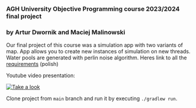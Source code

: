 ### AGH University Objective Programming course 2023/2024 final project
### by Artur Dwornik and Maciej Malinowski

Our final project of this course was a simulation app with two variants of map.
App allows you to create new instances of simulation on new threads.
Water pools are generated with perlin noise algorithm.
Heres link to all the [requirements](https://github.com/Soamid/obiektowe-lab/tree/master/proj) (polish)

Youtube video presentation: 

[![Take a look](https://img.youtube.com/vi/Z-Wo0NwvDjA/maxresdefault.jpg)](https://youtu.be/Z-Wo0NwvDjA)

Clone project from `main` branch and run it by executing `./gradlew run`.
